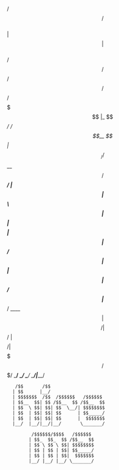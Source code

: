    /$$                 /$$                        
  | $$                | $$                        
 /$$$$$$    /$$$$$$  /$$$$$$    /$$$$$$   /$$$$$$$
|_  $$_/   /$$__  $$|_  $$_/   /$$__  $$ /$$_____/
  | $$    | $$  \ $$  | $$    | $$$$$$$$|  $$$$$$ 
  | $$ /$$| $$  | $$  | $$ /$$| $$_____/ \____  $$
  |  $$$$/|  $$$$$$/  |  $$$$/|  $$$$$$$ /$$$$$$$/
   \___/   \______/    \___/   \_______/|_______/ 
                                                  
       /$$       /$$                              
      | $$      |__/                              
      | $$$$$$$  /$$  /$$$$$$   /$$$$$$           
      | $$__  $$| $$ /$$__  $$ /$$__  $$          
      | $$  \ $$| $$| $$  \__/| $$$$$$$$          
      | $$  | $$| $$| $$      | $$_____/          
      | $$  | $$| $$| $$      |  $$$$$$$          
      |__/  |__/|__/|__/       \_______/          
                                                    
             /$$$$$$/$$$$   /$$$$$$               
            | $$_  $$_  $$ /$$__  $$              
            | $$ \ $$ \ $$| $$$$$$$$              
            | $$ | $$ | $$| $$_____/              
            | $$ | $$ | $$|  $$$$$$$              
            |__/ |__/ |__/ \_______/              
